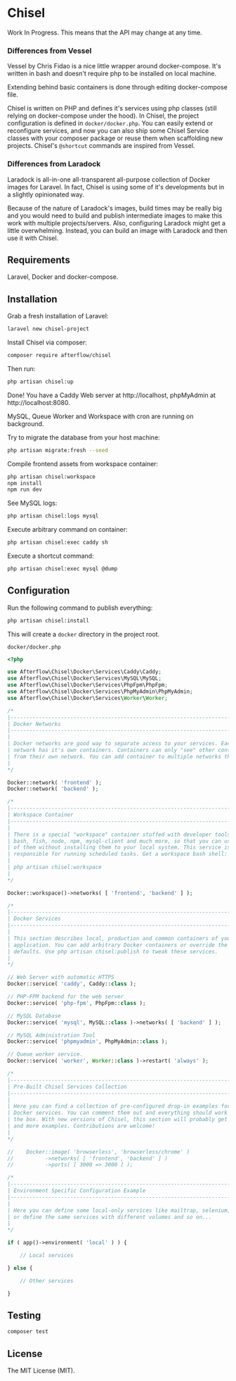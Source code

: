 # Chisel

Work In Progress. This means that the API may change at any time.

### Differences from Vessel

Vessel by Chris Fidao is a nice little wrapper around docker-compose. It's written in bash and doesn't require php to be installed on local machine.

Extending behind basic containers is done through editing docker-compose file.

Chisel is written on PHP and defines it's services using php classes (still relying on docker-compose under the hood).
In Chisel, the project configuration is defined in `docker/docker.php`. 
You can easily extend or reconfigure services, and now you can also ship some Chisel Service classes with your composer package or reuse them when scaffolding new projects.
Chisel's `@shortcut` commands are inspired from Vessel.

### Differences from Laradock

Laradock is all-in-one all-transparent all-purpose collection of Docker images for Laravel. In fact, Chisel is using some of it's developments but in a slightly opinionated way.

Because of the nature of Laradock's images, build times may be really big and you would need to build and publish intermediate images to make this work with multiple projects/servers.
Also, configuring Laradock might get a little overwhelming. Instead, you can build an image with Laradock and then use it with Chisel.

## Requirements

Laravel, Docker and docker-compose.

## Installation

Grab a fresh installation of Laravel:

```bash
laravel new chisel-project
```

Install Chisel via composer:

```bash
composer require afterflow/chisel
```

Then run:
```bash
php artisan chisel:up
```

Done! You have a Caddy Web server at http://localhost, phpMyAdmin at http://localhost:8080.

MySQL, Queue Worker and Workspace with cron are running on background.

Try to migrate the database from your host machine:

```bash
php artisan migrate:fresh --seed
```
Compile frontend assets from workspace container:
```bash
php artisan chisel:workspace
npm install
npm run dev
```

See MySQL logs:
```bash
php artisan chisel:logs mysql
```

Execute arbitrary command on container:
```bash
php artisan chisel:exec caddy sh
```

Execute a shortcut command:
```bash
php artisan chisel:exec mysql @dump
```

## Configuration

Run the following command to publish everything:
```bash
php artisan chisel:install
```
This will create a `docker` directory in the project root.

`docker/docker.php`
```php
<?php

use Afterflow\Chisel\Docker\Services\Caddy\Caddy;
use Afterflow\Chisel\Docker\Services\MySQL\MySQL;
use Afterflow\Chisel\Docker\Services\PhpFpm\PhpFpm;
use Afterflow\Chisel\Docker\Services\PhpMyAdmin\PhpMyAdmin;
use Afterflow\Chisel\Docker\Services\Worker\Worker;

/*
|----------------------------------------------------------------------------
| Docker Networks
|----------------------------------------------------------------------------
|
| Docker networks are good way to separate access to your services. Each
| network has it's own containers. Containers can only "see" other containers
| from their own network. You can add container to multiple networks though.
|
*/

Docker::network( 'frontend' );
Docker::network( 'backend' );

/*
|----------------------------------------------------------------------------
| Workspace Container
|----------------------------------------------------------------------------
|
| There is a special "workspace" container stuffed with developer tools like
| bash, fish, node, npm, mysql-client and much more, so that you can use all
| of them without installing them to your local system. This service is also
| responsible for running scheduled tasks. Get a workspace bash shell:
|
| php artisan chisel:workspace
|
*/

Docker::workspace()->networks( [ 'frontend', 'backend' ] );

/*
|----------------------------------------------------------------------------
| Docker Services
|----------------------------------------------------------------------------
|
| This section describes local, production and common containers of your
| application. You can add arbitrary Docker containers or override the
| defaults. Use php artisan chisel:publish to tweak these services.
|
*/

// Web Server with automatic HTTPS
Docker::service( 'caddy', Caddy::class );

// PHP-FPM backend for the web server
Docker::service( 'php-fpm', PhpFpm::class );

// MySQL Database
Docker::service( 'mysql', MySQL::class )->networks( [ 'backend' ] );

// MySQL Administration Tool
Docker::service( 'phpmyadmin', PhpMyAdmin::class );

// Queue worker service.
Docker::service( 'worker', Worker::class )->restart( 'always' );

/*
|----------------------------------------------------------------------------
| Pre-Built Chisel Services Collection
|----------------------------------------------------------------------------
|
| Here you can find a collection of pre-configured drop-in examples for more
| Docker services. You can comment them out and everything should work out of
| the box. With new versions of Chisel, this section will probably get more
| and more examples. Contributions are welcome!
|
*/

//    Docker::image( 'browserless', 'browserless/chrome' )
//          ->networks( [ 'frontend', 'backend' ] )
//          ->ports( [ 3000 => 3000 ] );

/*
|----------------------------------------------------------------------------
| Environment Specific Configuration Example
|----------------------------------------------------------------------------
|
| Here you can define some local-only services like mailtrap, selenium, etc.
| or define the same services with different volumes and so on...
|
*/

if ( app()->environment( 'local' ) ) {

    // Local services

} else {

    // Other services

}
```

## Testing

```bash
composer test
```

## License

The MIT License (MIT).
